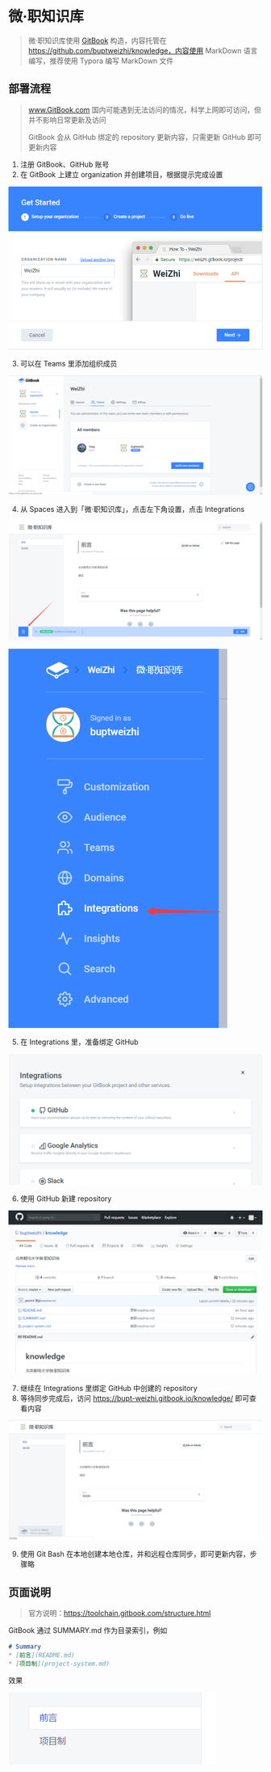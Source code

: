 # 微·职知识库
> 微·职知识库使用 [GitBook](https://www.gitbook.com/) 构造，内容托管在 https://github.com/buptweizhi/knowledge，内容使用 MarkDown 语言编写，推荐使用 Typora 编写 MarkDown 文件

## 部署流程

> www.GitBook.com 国内可能遇到无法访问的情况，科学上网即可访问，但并不影响日常更新及访问
>
> GitBook 会从 GitHub 绑定的 repository 更新内容，只需更新 GitHub 即可更新内容

1. 注册 GitBook、GitHub 账号
2. 在 GitBook 上建立 organization 并创建项目，根据提示完成设置

![1536911545907](assets/1536911545907.png)

3. 可以在 Teams 里添加组织成员

![1536911802766](assets/1536911802766.png)

4. 从 Spaces 进入到「微·职知识库」，点击左下角设置，点击 Integrations

![1536911992941](assets/1536911992941.png)

![1536912151746](assets/1536912151746.png)

5. 在 Integrations 里，准备绑定 GitHub

![1536912234439](assets/1536912234439.png)

6. 使用 GitHub 新建 repository

![1536912550218](assets/1536912550218.png)

7. 继续在 Integrations 里绑定 GitHub 中创建的 repository
8. 等待同步完成后，访问 https://bupt-weizhi.gitbook.io/knowledge/ 即可查看内容

![1536912690963](assets/1536912690963.png)

9. 使用 Git Bash 在本地创建本地仓库，并和远程仓库同步，即可更新内容，步骤略

## 页面说明

> 官方说明：https://toolchain.gitbook.com/structure.html

GitBook 通过 SUMMARY.md 作为目录索引，例如

```markdown
# Summary
* [前言](README.md)
* [项目制](project-system.md)
```

效果

![1536913045515](assets/1536913045515.png)

